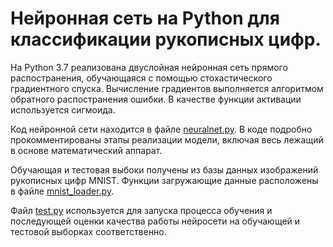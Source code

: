# Нейронная сеть на Python для классификации рукописных цифр.

На Python 3.7 реализована двуслойная нейронная сеть прямого распостранения, обучающаяся с помощью стохастического градиентного спуска. Вычисление градиентов выполняется алгоритмом обратного распостранения ошибки. В качестве функции активации используется сигмоида.

Код нейронной сети находится в файле [neuralnet.py](https://github.com/antonprokopovich/neuralnet/blob/master/neuralnet.py). В коде подробно прокомментированы этапы реализации модели, включая весь лежащий в основе математический аппарат.

Обучающая и тестовая выбоки получены из базы данных изображений рукописных цифр MNIST. Функции загружающие данные расположены в файле [mnist_loader.py](https://github.com/antonprokopovich/neuralnet/blob/master/mnist_loader.py).

Файл [test.py](https://github.com/antonprokopovich/neuralnet/blob/master/test.py) используется для запуска процесса обучения и последующей оценки качества работы нейросети на обучающей и тестовой выборках соответственно.
